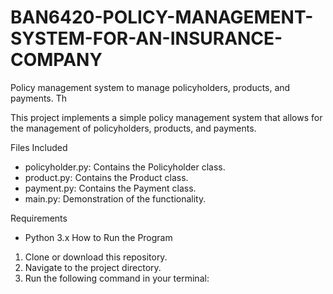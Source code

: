 # BAN6420-POLICY-MANAGEMENT-SYSTEM-FOR-AN-INSURANCE-COMPANY
 Policy management system to manage policyholders, products, and payments. Th

This project implements a simple policy management system that allows for the management of policyholders, products, and payments. 

Files Included 
- policyholder.py: Contains the Policyholder class. 
- product.py: Contains the Product class. 
- payment.py: Contains the Payment class. 
- main.py: Demonstration of the functionality. 

Requirements 
- Python 3.x 
How to Run the Program 
1. Clone or download this repository. 
2. Navigate to the project directory. 
3. Run the following command in your terminal: 
